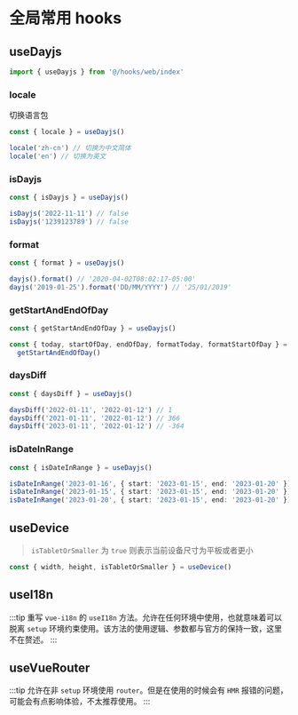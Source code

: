 # 全局常用 hooks

## useDayjs

```ts
import { useDayjs } from '@/hooks/web/index'
```

### locale

切换语言包

```ts
const { locale } = useDayjs()

locale('zh-cn') // 切换为中文简体
locale('en') // 切换为英文
```

### isDayjs

```ts
const { isDayjs } = useDayjs()

isDayjs('2022-11-11') // false
isDayjs('1239123789') // false
```

### format

```ts
const { format } = useDayjs()

dayjs().format() // '2020-04-02T08:02:17-05:00'
dayjs('2019-01-25').format('DD/MM/YYYY') // '25/01/2019'
```

### getStartAndEndOfDay

```ts
const { getStartAndEndOfDay } = useDayjs()

const { today, startOfDay, endOfDay, formatToday, formatStartOfDay } =
  getStartAndEndOfDay()
```

### daysDiff

```ts
const { daysDiff } = useDayjs()

daysDiff('2022-01-11', '2022-01-12') // 1
daysDiff('2021-01-11', '2022-01-12') // 366
daysDiff('2023-01-11', '2022-01-12') // -364
```

### isDateInRange

```ts
const { isDateInRange } = useDayjs()

isDateInRange('2023-01-16', { start: '2023-01-15', end: '2023-01-20' }) // true
isDateInRange('2023-01-15', { start: '2023-01-15', end: '2023-01-20' }) //false
isDateInRange('2023-01-20', { start: '2023-01-15', end: '2023-01-20' }) //false
```

## useDevice

> `isTabletOrSmaller` 为 `true` 则表示当前设备尺寸为平板或者更小

```ts
const { width, height, isTabletOrSmaller } = useDevice()
```

## useI18n

:::tip
重写 `vue-i18n` 的 `useI18n` 方法。允许在任何环境中使用，也就意味着可以脱离 `setup` 环境约束使用。该方法的使用逻辑、参数都与官方的保持一致，这里不在赘述。
:::

## useVueRouter

:::tip
允许在非 `setup` 环境使用 `router`。但是在使用的时候会有 `HMR` 报错的问题，可能会有点影响体验，不太推荐使用。
:::
